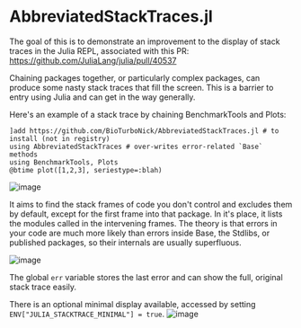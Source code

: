 # AbbreviatedStackTraces.jl

The goal of this is to demonstrate an improvement to the display of stack traces in the Julia REPL, associated with this PR: https://github.com/JuliaLang/julia/pull/40537

Chaining packages together, or particularly complex packages, can produce some nasty stack traces that fill the screen. This is a barrier to entry using Julia and can get in the way generally.

Here's an example of a stack trace by chaining BenchmarkTools and Plots:

```
]add https://github.com/BioTurboNick/AbbreviatedStackTraces.jl # to install (not in registry)
using AbbreviatedStackTraces # over-writes error-related `Base` methods
using BenchmarkTools, Plots
@btime plot([1,2,3], seriestype=:blah)
```
![image](https://user-images.githubusercontent.com/1438610/115907559-0c36b300-a437-11eb-87c3-ba314ab6db72.png)

It aims to find the stack frames of code you don't control and excludes them by default, except for the first frame into that package. In it's place, it lists the modules called in the intervening frames. The theory is that errors in your code are much more likely than errors inside Base, the Stdlibs, or published packages, so their internals are usually superfluous.

![image](https://user-images.githubusercontent.com/1438610/116329328-1dfeba00-a799-11eb-8b86-f5c28e5b78e0.png)

The global `err` variable stores the last error and can show the full, original stack trace easily.

There is an optional minimal display available, accessed by setting `ENV["JULIA_STACKTRACE_MINIMAL"] = true`.
![image](https://user-images.githubusercontent.com/1438610/116329297-0b848080-a799-11eb-9d71-32650092b3a5.png)
